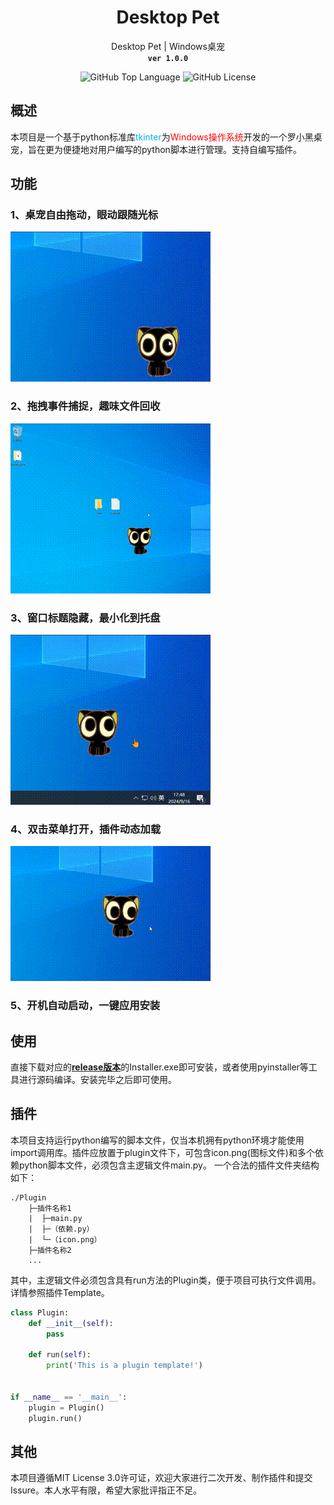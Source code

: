 <div align="center" style="text-align:center">
   <h1> Desktop Pet </h1>
   <p>
    Desktop Pet | Windows桌宠 <br>
      <code><b> ver 1.0.0 </b></code>
   </p>
   <p>
      <img alt="GitHub Top Language" src="https://img.shields.io/github/languages/top/l0udl0ve/Desktop-Pet?label=Python">
      <img alt="GitHub License" src="https://img.shields.io/github/license/l0udl0ve/Desktop-Pet?label=License"/>
   </p>
</div>


## **概述**
本项目是一个基于python标准库<font color="#00b0f0">tkinter</font>为<font color="#ff0000">Windows操作系统</font>开发的一个罗小黑桌宠，旨在更为便捷地对用户编写的python脚本进行管理。支持自编写插件。

## **功能**
### 1、桌宠自由拖动，眼动跟随光标
![](https://raw.githubusercontent.com/l0udl0ve/imageWare/master/1.gif)

### 2、拖拽事件捕捉，趣味文件回收
![](https://raw.githubusercontent.com/l0udl0ve/imageWare/master/2.gif)

### 3、窗口标题隐藏，最小化到托盘
![](https://raw.githubusercontent.com/l0udl0ve/imageWare/master/3.gif)

### 4、双击菜单打开，插件动态加载
![](https://raw.githubusercontent.com/l0udl0ve/imageWare/master/4.gif)

### 5、开机自动启动，一键应用安装

## **使用**
直接下载对应的[**release版本**](https://github.com/l0udl0ve/Desktop-Pet/releases)的Installer.exe即可安装，或者使用pyinstaller等工具进行源码编译。安装完毕之后即可使用。

## **插件**
本项目支持运行python编写的脚本文件，仅当本机拥有python环境才能使用import调用库。插件应放置于plugin文件下，可包含icon.png(图标文件)和多个依赖python脚本文件，必须包含主逻辑文件main.py。
一个合法的插件文件夹结构如下：
```
./Plugin
	├─插件名称1 
	|  ├─main.py
	|  ├─（依赖.py）     
	|  └─（icon.png）
	├─插件名称2
	...
```
其中，主逻辑文件必须包含具有run方法的Plugin类，便于项目可执行文件调用。详情参照插件Template。
```python
class Plugin:  
    def __init__(self):  
        pass  
  
    def run(self):  
        print('This is a plugin template!')  
  
  
if __name__ == '__main__':  
    plugin = Plugin()  
    plugin.run()
```

## **其他**
本项目遵循MIT License 3.0许可证，欢迎大家进行二次开发、制作插件和提交Issure。本人水平有限，希望大家批评指正不足。
